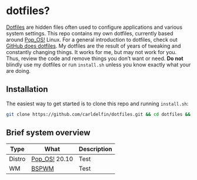 # dotfiles?

[Dotfiles](https://en.wikipedia.org/wiki/Hidden_file_and_hidden_directory#Unix_and_Unix-like_environments) are hidden files often used to configure applications and various system settings. This repo contains my own dotfiles, currently based around [Pop_OS!](https://pop.system76.com/) Linux. For a general introduction to dotfiles, check out [GitHub does dotfiles](https://dotfiles.github.io/). My dotfiles are the result of years of tweaking and constantly changing things. It works for me, but may not work for you. Thus, review the code and remove things you don’t want or need. **Do not** blindly use my dotfiles or run `install.sh` unless you know exactly what your are doing.

## Installation

The easiest way to get started is to clone this repo and running `install.sh`:

```bash
git clone https://github.com/carldelfin/dotfiles.git && cd dotfiles && bash install.sh
```

## Brief system overview

| Type                | What                                              | Description                   |
| --------------------| --------------------------------------------------| ------------------------------|
| Distro              | [Pop_OS!](https://pop.system76.com/) 20.10        | Test
| WM                  | [BSPWM](https://github.com/baskerville/bspwm)     | Test
